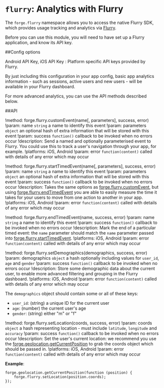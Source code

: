 ``flurry``: Analytics with Flurry
=================================

The ``forge.flurry`` namespace allows you to access the native Flurry SDK, which provides usage tracking and analytics via [Flurry](http://www.flurry.com/).

Before you can use this module, you will need to have set up a Flurry
application, and know its API key.

##Config options

Android API Key,
iOS API Key
:	Platform specific API keys provided by Flurry.

By just including this configuration in your app config, basic app
analytics information - such as sessions, active users and new users -
will be available in your Flurry dashboard.

For more advanced analytics, you can use the API methods described
below.

##API

!method: forge.flurry.customEvent(name[, parameters], success, error)
!param: name `string` a name to identify this event
!param: parameters `object` an optional hash of extra information that will be stored with this event
!param: success `function()` callback to be invoked when no errors occur
!description: Send a named and optionally parameterised event to Flurry. You could use this to track a user's navigation through your app, for example.
!platforms: iOS, Android
!param: error `function(content)` called with details of any error which may occur

!method: forge.flurry.startTimedEvent(name[, parameters], success, error)
!param: name `string` a name to identify this event
!param: parameters `object` an optional hash of extra information that will be stored with this event
!param: success `function()` callback to be invoked when no errors occur
!description: Takes the same options as [forge.flurry.customEvent](index.html#forgeflurrycustomeventname-parameters-success-error), but using [forge.flurry.endTimedEvent](index.html#forgeflurryendtimedeventname-success-error) you are able to easily measure the time it takes for your users to move from one action to another in your app.
!platforms: iOS, Android
!param: error `function(content)` called with details of any error which may occur

!method: forge.flurry.endTimedEvent(name, success, error)
!param: name `string` a name to identify this event
!param: success `function()` callback to be invoked when no errors occur
!description: Mark the end of a particular timed event: the ``name`` parameter should match the ``name`` parameter passed into [forge.flurry.startTimedEvent](index.html#forgeflurrystarttimedeventname-parameters-success-error).
!platforms: iOS, Android
!param: error `function(content)` called with details of any error which may occur

!method: forge.flurry.setDemographics(demographics, success, error)
!param: demographics `object` a hash optionally including values for ``user_id``, ``age`` and ``gender``
!param: success `function()` callback to be invoked when no errors occur
!description: Store some demographic data about the current user, to enable more advanced filtering and grouping in the Flurry dashboard.
!platforms: iOS, Android
!param: error `function(content)` called with details of any error which may occur

The ``demographics`` object should contain some or all of these keys:

-  ``user_id``: (string) a unique ID for the current user
-  ``age``: (number) the current user's age
-  ``gender``: (string) either "m" or "f"

!method: forge.flurry.setLocation(coords, success, error)
!param: coords `object` a hash representing location - must include ``latitude``, ``longitude`` and ``accuracy``
!param: success `function()` callback to be invoked when no errors occur
!description: Set the user's current location: we recommend you use the [forge.geolocation.getCurrentPosition](/modules/geolocation/current/docs/index.html#forgegeolocationgetcurrentpositionoptions-success-error) to grab the coords object which should be passed in.
!platforms: iOS, Android
!param: error `function(content)` called with details of any error which may occur

**Example**:

    forge.geolocation.getCurrentPosition(function (position) {
        forge.flurry.setLocation(position.coords);
    });

